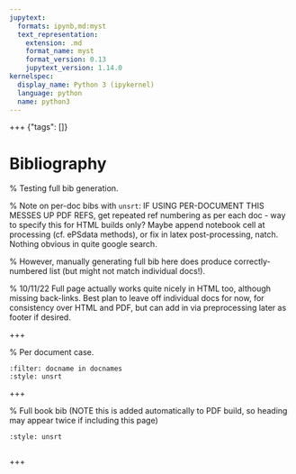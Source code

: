 ```yaml
---
jupytext:
  formats: ipynb,md:myst
  text_representation:
    extension: .md
    format_name: myst
    format_version: 0.13
    jupytext_version: 1.14.0
kernelspec:
  display_name: Python 3 (ipykernel)
  language: python
  name: python3
---
```


+++ {"tags": []}

# Bibliography

% Testing full bib generation.

% Note on per-doc bibs with `unsrt`: IF USING PER-DOCUMENT THIS MESSES UP PDF REFS, get repeated ref numbering as per each doc - way to specify this for HTML builds only? Maybe append notebook cell at processing (cf. ePSdata methods), or fix in latex post-processing, natch. Nothing obvious in quite google search.

% However, manually generating full bib here does produce correctly-numbered list (but might not match individual docs!).

% 10/11/22 Full page actually works quite nicely in HTML too, although missing back-links. Best plan to leave off individual docs for now, for consistency over HTML and PDF, but can add in via preprocessing later as footer if desired.

+++

% Per document case.
```{bibliography}
:filter: docname in docnames
:style: unsrt
```

+++

% Full book bib (NOTE this is added automatically to PDF build, so heading may appear twice if including this page)
```{bibliography}
:style: unsrt
```

```{code-cell} ipython3

```
+++

<!-- Manually inject MathJax to ensure side-bar formatting OK. Code copied from working pages (which include maths) -->
<script>window.MathJax = {"tex": {"macros": {"bm": ["\\boldsymbol{#1}", 1]}}, "options": {"processHtmlClass": "tex2jax_process|mathjax_process|math|output_area"}}</script>
<script defer="defer" src="https://cdn.jsdelivr.net/npm/mathjax@3/es5/tex-mml-chtml.js"></script>
